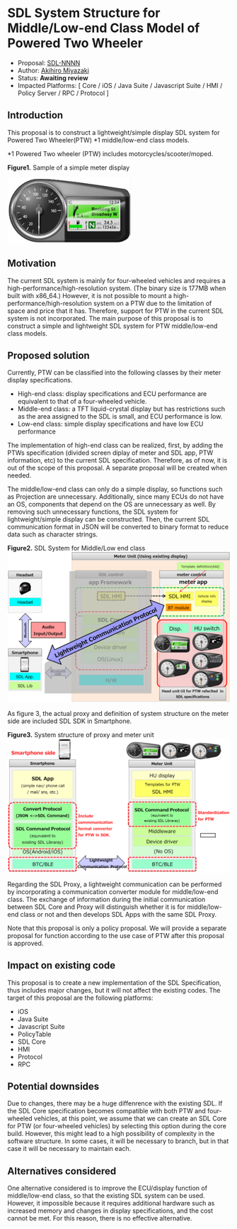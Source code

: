# SDL System Structure for Middle/Low-end Class Model of Powered Two Wheeler

* Proposal: [SDL-NNNN](NNNN-SDL-System-Structure-for-MiddleLow-end-Class-Model-of-Powered-Two-Wheeler.md)
* Author: [Akihiro Miyazaki](https://github.com/Akihiro-Miyazaki)
* Status: **Awaiting review**
* Impacted Platforms: [ Core / iOS / Java Suite / Javascript Suite / HMI / Policy Server / RPC / Protocol ]

## Introduction

This proposal is to construct a lightweight/simple display SDL system for Powered Two Wheeler(PTW) *1 middle/low-end class models.

*1 Powered Two wheeler (PTW) includes motorcycles/scooter/moped.

<b>Figure1.</b> Sample of a simple meter display

![Figure1](../assets/proposals/NNNN-SDL-System-Structure-for-MiddleLow-end-Class-Model-of-Powered-Two-Wheeler/Figure1_Sample_of_a_simple_meter_display.png)


## Motivation

The current SDL system is mainly for four-wheeled vehicles and requires a high-performance/high-resolution system. (The binary size is 177MB when built with x86_64.) However, it is not possible to mount a high-performance/high-resolution system on a PTW due to the limitation of space and price that it has. Therefore, support for PTW in the current SDL system is not incorporated. The main purpose of this proposal is to construct a simple and lightweight SDL system for PTW middle/low-end class models.

## Proposed solution

Currently, PTW can be classified into the following classes by their meter display specifications.
 - High-end class: display specifications and ECU performance are equivalent to that of a four-wheeled vehicle.
 - Middle-end class: a TFT liquid-crystal display but has restrictions such as the area assigned to the SDL is small, and ECU performance is low.
 - Low-end class: simple display specifications and have low ECU performance

The implementation of high-end class can be realized, first, by adding the PTWs specification (divided screen diplay of meter and SDL app, PTW information, etc) to the current SDL specification. Therefore, as of now, it is out of the scope of this proposal. A separate proposal will be created when needed.

The middle/low-end class can only do a simple display, so functions such as Projection are unnecessary. Additionally, since many ECUs do not have an OS, components that depend on the OS are unnecessary as well. By removing such unnecessary functions, the SDL system for lightweight/simple display can be constructed. Then, the current SDL communication format in JSON will be converted to binary format to reduce data such as character strings.

<b>Figure2.</b> SDL System for Middle/Low end class
![Figure2_SDL_System_for_Middle_Low_end_class.PNG](../assets/proposals/NNNN-SDL-System-Structure-for-MiddleLow-end-Class-Model-of-Powered-Two-Wheeler/Figure2_SDL_System_for_Middle_Low_end_class.png)

As figure 3, the actual proxy and definition of system structure on the meter side are included SDL SDK in Smartphone.

<b>Figure3.</b> System structure of proxy and meter unit
![Figure3_System_structure_of_proxy_and_meter_unit.PNG](../assets/proposals/NNNN-SDL-System-Structure-for-MiddleLow-end-Class-Model-of-Powered-Two-Wheeler/Figure3_System_structure_of_proxy_and_meter_unit.png)

Regarding the SDL Proxy, a lightweight communication can be performed by incorporating a communication converter module for middle/low-end class. The exchange of information during the initial communication between SDL Core and Proxy will distinguish whether it is for middle/low-end class or not and then develops SDL Apps with the same SDL Proxy.

Note that this proposal is only a policy proposal. We will provide a separate proposal for function according to the use case of PTW after this proposal is approved.

## Impact on existing code

This proposal is to create a new implementation of the SDL Specification, thus includes major changes, but it will not affect the existing codes.
The target of this proposal are the following platforms:
- iOS
- Java Suite
- Javascript Suite
- PolicyTable
- SDL Core
- HMI
- Protocol
- RPC

## Potential downsides

Due to changes, there may be a huge diffenrence with the existing SDL. If the SDL Core specification becomes compatible with both PTW and four-wheeled vehicles, at this point, we assume that we can create an SDL Core for PTW (or four-wheeled vehicles) by selecting this option during the core build. However, this might lead to a high possibility of complexity in the software structure. In some cases, it will be necessary to branch, but in that case it will be necessary to maintain each.

## Alternatives considered

One alternative considered is to improve the ECU/display function of middle/low-end class, so that the existing SDL system can be used. However, it impossible because it requires additional hardware such as increased memory and changes in display specifications, and the cost cannot be met. For this reason, there is no effective alternative.
